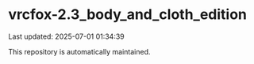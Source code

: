 # vrcfox-2.3_body_and_cloth_edition

Last updated: 2025-07-01 01:34:39

This repository is automatically maintained.
